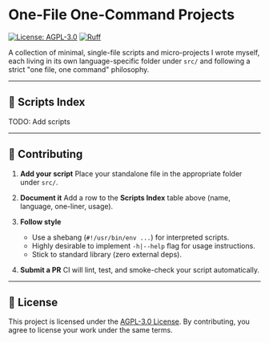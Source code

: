 # One-File One-Command Projects

[![License: AGPL-3.0](https://img.shields.io/badge/License-AGPL%20v3-blue.svg)](LICENSE-AGPL)
[![Ruff](https://img.shields.io/endpoint?url=https://raw.githubusercontent.com/astral-sh/ruff/main/assets/badge/v2.json)](https://github.com/astral-sh/ruff)

A collection of minimal, single-file scripts and micro-projects I wrote myself, each living in its own language-specific folder under `src/` and following a strict "one file, one command" philosophy.

---

## 🚀 Scripts Index

TODO: Add scripts

---

## 🤝 Contributing

1. **Add your script**
   Place your standalone file in the appropriate folder under `src/`.
2. **Document it**
   Add a row to the **Scripts Index** table above (name, language, one-liner, usage).
3. **Follow style**

   * Use a shebang (`#!/usr/bin/env ...`) for interpreted scripts.
   * Highly desirable to implement `-h|--help` flag for usage instructions.
   * Stick to standard library (zero external deps).
4. **Submit a PR**
   CI will lint, test, and smoke-check your script automatically.

---

## 📜 License

This project is licensed under the [AGPL-3.0 License](LICENSE-AGPL).
By contributing, you agree to license your work under the same terms.
